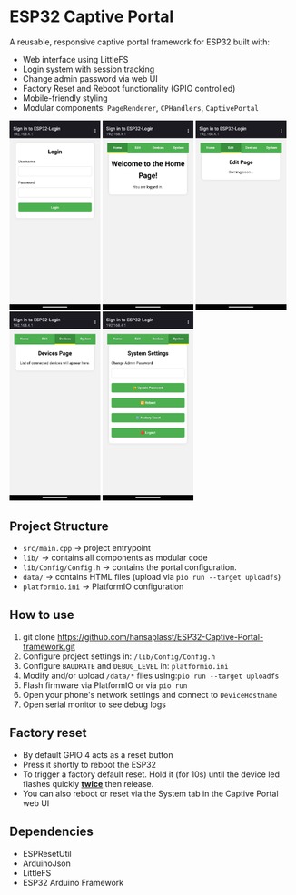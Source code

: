 # ESP32 Captive Portal

A reusable, responsive captive portal framework for ESP32 built with:

- Web interface using LittleFS
- Login system with session tracking
- Change admin password via web UI
- Factory Reset and Reboot functionality (GPIO controlled)
- Mobile-friendly styling
- Modular components: `PageRenderer`, `CPHandlers`, `CaptivePortal`

<p float="left">
  <img src="images/Login.png?raw=true" width="160" />
  <img src="images/Home.png?raw=true" width="160" />
  <img src="images/Edit.png?raw=true" width="160" />
  <img src="images/Devices.png?raw=true" width="160" />
  <img src="images/System.png?raw=true" width="160" />
</p>

## Project Structure

- `src/main.cpp` → project entrypoint
- `lib/` → contains all components as modular code
- `lib/Config/Config.h` → contains the portal configuration.
- `data/` → contains HTML files (upload via `pio run --target uploadfs`)
- `platformio.ini` → PlatformIO configuration

## How to use

1. git clone https://github.com/hansaplasst/ESP32-Captive-Portal-framework.git
2. Configure project settings in: `/lib/Config/Config.h`
3. Configure `BAUDRATE` and `DEBUG_LEVEL` in: `platformio.ini`
4. Modify and/or upload `/data/*` files using:`pio run --target uploadfs`
5. Flash firmware via PlatformIO or via `pio run`
6. Open your phone's network settings and connect to `DeviceHostname`
7. Open serial monitor to see debug logs

## Factory reset

- By default GPIO 4 acts as a reset button
- Press it shortly to reboot the ESP32
- To trigger a factory default reset. Hold it (for 10s) until the device led flashes quickly **<u>twice</u>** then release.
- You can also reboot or reset via the System tab in the Captive Portal web UI

## Dependencies

- ESPResetUtil
- ArduinoJson
- LittleFS
- ESP32 Arduino Framework
